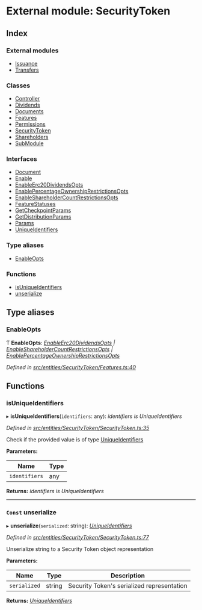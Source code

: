 # External module: SecurityToken

## Index

### External modules

* [Issuance](entities.securitytoken.issuance.md)
* [Transfers](entities.securitytoken.transfers.md)

### Classes

* [Controller](../classes/entities.securitytoken.controller.md)
* [Dividends](../classes/entities.securitytoken.dividends.md)
* [Documents](../classes/entities.securitytoken.documents.md)
* [Features](../classes/entities.securitytoken.features.md)
* [Permissions](../classes/entities.securitytoken.permissions.md)
* [SecurityToken](../classes/entities.securitytoken.securitytoken.md)
* [Shareholders](../classes/entities.securitytoken.shareholders.md)
* [SubModule](../classes/entities.securitytoken.submodule.md)

### Interfaces

* [Document](../interfaces/entities.securitytoken.document.md)
* [Enable](../interfaces/entities.securitytoken.enable.md)
* [EnableErc20DividendsOpts](../interfaces/entities.securitytoken.enableerc20dividendsopts.md)
* [EnablePercentageOwnershipRestrictionsOpts](../interfaces/entities.securitytoken.enablepercentageownershiprestrictionsopts.md)
* [EnableShareholderCountRestrictionsOpts](../interfaces/entities.securitytoken.enableshareholdercountrestrictionsopts.md)
* [FeatureStatuses](../interfaces/entities.securitytoken.featurestatuses.md)
* [GetCheckpointParams](../interfaces/entities.securitytoken.getcheckpointparams.md)
* [GetDistributionParams](../interfaces/entities.securitytoken.getdistributionparams.md)
* [Params](../interfaces/entities.securitytoken.params.md)
* [UniqueIdentifiers](../interfaces/entities.securitytoken.uniqueidentifiers.md)

### Type aliases

* [EnableOpts](entities.securitytoken.md#enableopts)

### Functions

* [isUniqueIdentifiers](entities.securitytoken.md#isuniqueidentifiers)
* [unserialize](entities.securitytoken.md#const-unserialize)

## Type aliases

###  EnableOpts

Ƭ **EnableOpts**: *[EnableErc20DividendsOpts](../interfaces/entities.securitytoken.enableerc20dividendsopts.md) | [EnableShareholderCountRestrictionsOpts](../interfaces/entities.securitytoken.enableshareholdercountrestrictionsopts.md) | [EnablePercentageOwnershipRestrictionsOpts](../interfaces/entities.securitytoken.enablepercentageownershiprestrictionsopts.md)*

*Defined in [src/entities/SecurityToken/Features.ts:40](https://github.com/PolymathNetwork/polymath-sdk/blob/454d285/src/entities/SecurityToken/Features.ts#L40)*

## Functions

###  isUniqueIdentifiers

▸ **isUniqueIdentifiers**(`identifiers`: any): *identifiers is UniqueIdentifiers*

*Defined in [src/entities/SecurityToken/SecurityToken.ts:35](https://github.com/PolymathNetwork/polymath-sdk/blob/454d285/src/entities/SecurityToken/SecurityToken.ts#L35)*

Check if the provided value is of type [UniqueIdentifiers](../interfaces/entities.securitytoken.uniqueidentifiers.md)

**Parameters:**

Name | Type |
------ | ------ |
`identifiers` | any |

**Returns:** *identifiers is UniqueIdentifiers*

___

### `Const` unserialize

▸ **unserialize**(`serialized`: string): *[UniqueIdentifiers](../interfaces/entities.securitytoken.uniqueidentifiers.md)*

*Defined in [src/entities/SecurityToken/SecurityToken.ts:77](https://github.com/PolymathNetwork/polymath-sdk/blob/454d285/src/entities/SecurityToken/SecurityToken.ts#L77)*

Unserialize string to a Security Token object representation

**Parameters:**

Name | Type | Description |
------ | ------ | ------ |
`serialized` | string | Security Token's serialized representation  |

**Returns:** *[UniqueIdentifiers](../interfaces/entities.securitytoken.uniqueidentifiers.md)*

